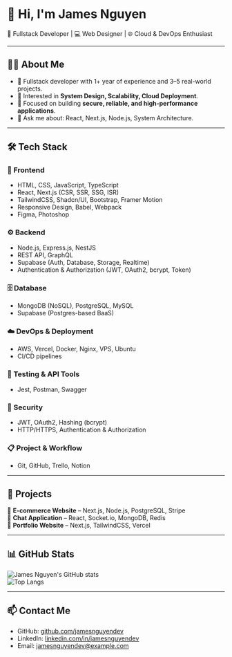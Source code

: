 # 👋 Hi, I'm James Nguyen  

🚀 Fullstack Developer | 💻 Web Designer | 🌐 Cloud & DevOps Enthusiast  

---

## 🧑‍💻 About Me
- 🔭 Fullstack developer with 1+ year of experience and 3–5 real-world projects.  
- 🌱 Interested in **System Design, Scalability, Cloud Deployment**.  
- 🎯 Focused on building **secure, reliable, and high-performance applications**.  
- 💬 Ask me about: React, Next.js, Node.js, System Architecture.  

---

## 🛠️ Tech Stack  

### 🎨 Frontend
- HTML, CSS, JavaScript, TypeScript  
- React, Next.js (CSR, SSR, SSG, ISR)  
- TailwindCSS, Shadcn/UI, Bootstrap, Framer Motion  
- Responsive Design, Babel, Webpack  
- Figma, Photoshop  

### ⚙️ Backend
- Node.js, Express.js, NestJS  
- REST API, GraphQL  
- Supabase (Auth, Database, Storage, Realtime)  
- Authentication & Authorization (JWT, OAuth2, bcrypt, Token)  

### 🗄️ Database
- MongoDB (NoSQL), PostgreSQL, MySQL  
- Supabase (Postgres-based BaaS)  

### ☁️ DevOps & Deployment
- AWS, Vercel, Docker, Nginx, VPS, Ubuntu  
- CI/CD pipelines  

### 🧪 Testing & API Tools
- Jest, Postman, Swagger  

### 🔐 Security
- JWT, OAuth2, Hashing (bcrypt)  
- HTTP/HTTPS, Authentication & Authorization  

### 📋 Project & Workflow
- Git, GitHub, Trello, Notion  


---

## 📂 Projects  
🔗 **E-commerce Website** – Next.js, Node.js, PostgreSQL, Stripe  
🔗 **Chat Application** – React, Socket.io, MongoDB, Redis  
🔗 **Portfolio Website** – Next.js, TailwindCSS, Vercel  

---

## 📊 GitHub Stats  

![James Nguyen's GitHub stats](https://github-readme-stats.vercel.app/api?username=jamesnguyendev&show_icons=true&theme=radical)  
![Top Langs](https://github-readme-stats.vercel.app/api/top-langs/?username=jamesnguyendev&layout=compact&theme=radical)  

---

## 📫 Contact Me
- GitHub: [github.com/jamesnguyendev](https://github.com/jamesnguyendev)  
- LinkedIn: [linkedin.com/in/jamesnguyendev](#)  
- Email: jamesnguyendev@example.com  
